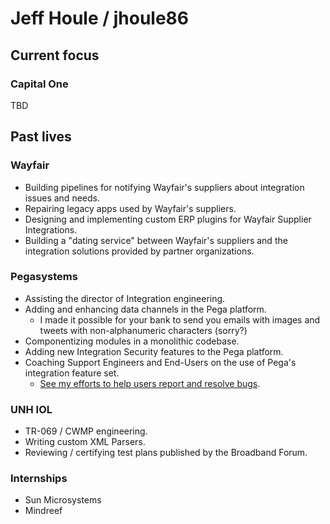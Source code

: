 # Jeff Houle / jhoule86

## Current focus

### Capital One
TBD

## Past lives

### Wayfair
- Building pipelines for notifying Wayfair's suppliers about integration issues and needs.
- Repairing legacy apps used by Wayfair's suppliers.
- Designing and implementing custom ERP plugins for Wayfair Supplier Integrations.
- Building a "dating service" between Wayfair's suppliers and the integration solutions provided by partner organizations.

### Pegasystems
- Assisting the director of Integration engineering.
- Adding and enhancing data channels in the Pega platform.
  - I made it possible for your bank to send you emails with images and tweets with non-alphanumeric characters (sorry?)
- Componentizing modules in a monolithic codebase.
- Adding new Integration Security features to the Pega platform.
- Coaching Support Engineers and End-Users on the use of Pega's integration feature set.
  - [See my efforts to help users report and resolve bugs](https://www.google.com/search?q=pega+houlj).

### UNH IOL
- TR-069 / CWMP engineering.
- Writing custom XML Parsers.
- Reviewing / certifying test plans published by the Broadband Forum.

### Internships
  - Sun Microsystems
  - Mindreef
